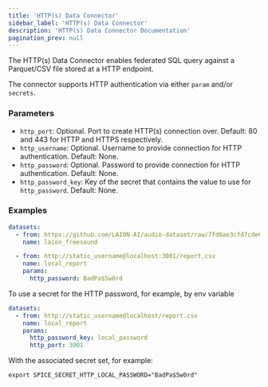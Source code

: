 ```yaml
---
title: 'HTTP(s) Data Connector'
sidebar_label: 'HTTP(s) Data Connector'
description: 'HTTP(s) Data Connector Documentation'
pagination_prev: null
---
```


The HTTP(s) Data Connector enables federated SQL query against a Parquet/CSV file stored at a HTTP endpoint.

The connector supports HTTP authentication via either `param` and/or `secrets`.

### Parameters
 - `http_port`: Optional. Port to create HTTP(s) connection over. Default: 80 and 443 for HTTP and HTTPS respectively.
 - `http_username`: Optional. Username to provide connection for HTTP authentication. Default: None.
 - `http_password`: Optional. Password to provide connection for HTTP authentication. Default: None.
 - `http_password_key`: Key of the secret that contains the value to use for `http_password`. Default: None.

### Examples
```yaml
datasets:
  - from: https://github.com/LAION-AI/audio-dataset/raw/7fd6ae3cfd7cde619f6bed817da7aa2202a5bc28/metadata/freesound/parquet/freesound_parquet.parquet
    name: laion_freesound

  - from: http://static_username@localhost:3001/report.csv
    name: local_report
    params:
      http_password: BadPa$5w0rd
```

To use a secret for the HTTP password, for example, by env variable
```yaml
datasets:
  - from: http://static_username@localhost/report.csv
    name: local_report
    params:
      http_password_key: local_password
      http_port: 3001
```

With the associated secret set, for example:
```shell
export SPICE_SECRET_HTTP_LOCAL_PASSWORD="BadPa$5w0rd"
```
